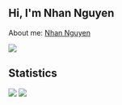 ## Hi, I'm Nhan Nguyen

<p>About me: <a href="https://nhannc.site/" target="_blank">Nhan Nguyen</a></p>

![](https://komarev.com/ghpvc/?username=nguyencaonhan271201&color=brightgreen)

<h2>Statistics</h2>
<img src="https://github-readme-stats.vercel.app/api?username=nguyencaonhan271201&theme=vue-dark&show_icons=true&count_private=true">
<img src="https://github-readme-stats.vercel.app/api/top-langs/?username=nguyencaonhan271201&theme=vue-dark&layout=&langs_count=8">

